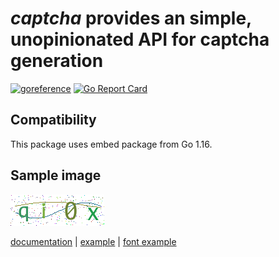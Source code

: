 # *captcha* provides an simple, unopinionated API for captcha generation

[![goreference](https://pkg.go.dev/badge/github.com/pchchv/captcha)](https://pkg.go.dev/github.com/pchchv/captcha)
[![Go Report Card](https://goreportcard.com/badge/github.com/pchchv/captcha)](https://goreportcard.com/report/github.com/pchchv/captcha)

## Compatibility

This package uses embed package from Go 1.16.

## Sample image
![image](examples/captcha.png)


[documentation](https://pkg.go.dev/github.com/pchchv/captcha) |
[example](examples/exa,ple/main.go) |
[font example](examples/load-font/main.go)
